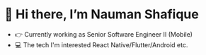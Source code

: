 # 👋 Hi there, I’m Nauman Shafique
- 👉 Currently working as Senior Software Engineer II (Mobile)
- 💻 The tech I'm interested React Native/Flutter/Android etc.

<!---
naumanshafique/naumanshafique is a ✨ special ✨ repository because its `README.md` (this file) appears on your GitHub profile.
You can click the Preview link to take a look at your changes.
--->
